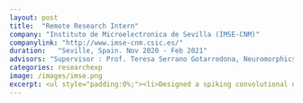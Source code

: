 ```yaml
---
layout: post
title:  "Remote Research Intern"
company: "Instituto de Microelectronica de Sevilla (IMSE-CNM)"
companylink: "http://www.imse-cnm.csic.es/"
duration:   "Seville, Spain. Nov 2020 - Feb 2021"
advisors: "Supervisor : Prof. Teresa Serrano Gotarredona, Neuromorphics Group"
categories: researchexp
image: /images/imse.png
excerpt: <ul style="padding:0%;"><li>Designed a spiking convolutional neural network to process responses of a dynamic vision sensor, generated using a retinal model based on foveal-pit inspired difference of Gaussian filters. <li>The use of circular-shifted parasol ganglion cells for filtering led to a 35% improvement in the classification accuracy compared to the alternate approach without any filtering.<li>Presented the paper based on this research work at CISS'21.</li></ul>
---
```

